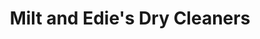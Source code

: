---
title: "Milt and Edie's Dry Cleaners"
url: /burbank/milt-and-edies-dry-cleaners/
shop: laundry
---